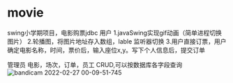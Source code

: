# movie
swing小学期项目，电影购票jdbc
用户
1.javaSwing实现gif动画（简单进程切换图片）
2.轮播图，将图片地址存入数组，lable 监听器切换
3.用户直接订票，用户确定电影名称，时间，票价后，输入座位x,y。写下个人信息后，提交订单

管理员
电影，场次，订单，员工  CRUD,可以按数据库各字段查询
![bandicam 2022-02-27 00-09-51-745](https://user-images.githubusercontent.com/56822757/156182423-d2c6b623-2681-4b29-8d5e-6703539f2b60.jpg)
